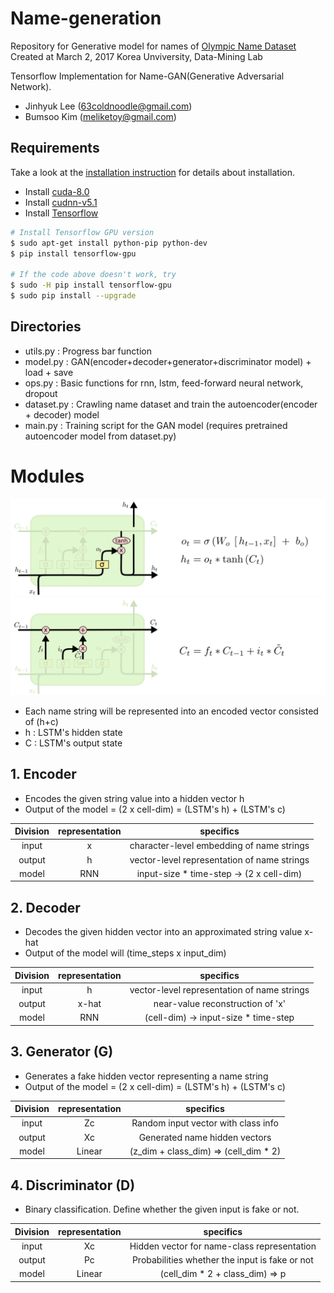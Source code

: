 Name-generation
=====================================================================================================
Repository for Generative model for names of [Olympic Name Dataset]()
Created at March 2, 2017 Korea Unviversity, Data-Mining Lab

Tensorflow Implementation for Name-GAN(Generative Adversarial Network).

- Jinhyuk Lee (63coldnoodle@gmail.com)
- Bumsoo Kim  (meliketoy@gmail.com)

## Requirements
Take a look at the [installation instruction](./INSTALL.md) for details about installation.
- Install [cuda-8.0](https://developer.nvidia.com/cuda-downlaods)
- Install [cudnn-v5.1](https://developer.nvidia.com/cudnn)
- Install [Tensorflow](https://www.tensorflow.org/install/install_linux)
```bash
# Install Tensorflow GPU version
$ sudo apt-get install python-pip python-dev
$ pip install tensorflow-gpu

# If the code above doesn't work, try
$ sudo -H pip install tensorflow-gpu
$ sudo pip install --upgrade
```

## Directories
- utils.py      : Progress bar function
- model.py      : GAN(encoder+decoder+generator+discriminator model) + load + save
- ops.py        : Basic functions for rnn, lstm, feed-forward neural network, dropout
- dataset.py    : Crawling name dataset and train the autoencoder(encoder + decoder) model
- main.py       : Training script for the GAN model (requires pretrained autoencoder model from dataset.py)

# Modules

![alt_tag](images/LSTM-h.png)
![alt_tag](images/LSTM-C.png)
- Each name string will be represented into an encoded vector consisted of (h+c)
- h : LSTM's hidden state
- C : LSTM's output state

## 1. Encoder

- Encodes the given string value into a hidden vector h
- Output of the model = (2 x cell-dim) = (LSTM's h) + (LSTM's c)

| Division | representation | specifics                                   |
|:--------:|:--------------:|:-------------------------------------------:|
|   input  |       x        | character-level embedding of name strings   |
|  output  |       h        | vector-level representation of name strings |
|   model  |      RNN       | input-size * time-step -> (2 x cell-dim)    |

## 2. Decoder

- Decodes the given hidden vector into an approximated string value x-hat
- Output of the model will (time_steps x input_dim)

| Division | representation | specifics                                   |
|:--------:|:--------------:|:-------------------------------------------:|
|  input   |       h        | vector-level representation of name strings |
| output   |     x-hat      | near-value reconstruction of 'x'            |
|  model   |      RNN       | (cell-dim) -> input-size * time-step        |

## 3. Generator (G)

- Generates a fake hidden vector representing a name string
- Output of the model = (2 x cell-dim) = (LSTM's h) + (LSTM's c)

| Division | representation | specifics                             |
|:--------:|:--------------:|:-------------------------------------:|
|  input   |      Zc        | Random input vector with class info   |
| output   |      Xc        | Generated name hidden vectors         |
|  model   |      Linear    | (z_dim + class_dim) => (cell_dim * 2) |

## 4. Discriminator (D)

- Binary classification. Define whether the given input is fake or not.

| Division | representation | specifics                                      |
|:--------:|:--------------:|:----------------------------------------------:|
|  input   |      Xc        | Hidden vector for name-class representation    |
| output   |      Pc        | Probabilities whether the input is fake or not |
|  model   |      Linear    | (cell_dim * 2  + class_dim) => p               |

